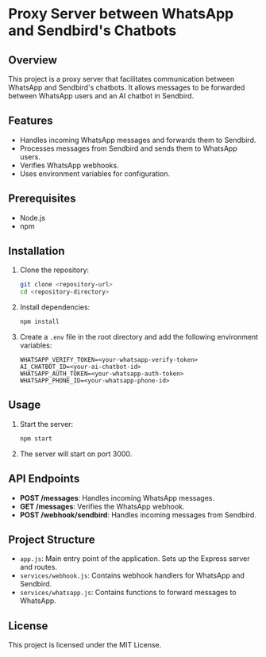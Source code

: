 

# Proxy Server between WhatsApp and Sendbird's Chatbots

## Overview

This project is a proxy server that facilitates communication between WhatsApp and Sendbird's chatbots. It allows messages to be forwarded between WhatsApp users and an AI chatbot in Sendbird.

## Features

- Handles incoming WhatsApp messages and forwards them to Sendbird.
- Processes messages from Sendbird and sends them to WhatsApp users.
- Verifies WhatsApp webhooks.
- Uses environment variables for configuration.

## Prerequisites

- Node.js
- npm

## Installation

1. Clone the repository:
   ```sh
   git clone <repository-url>
   cd <repository-directory>
   ```

2. Install dependencies:
   ```sh
   npm install
   ```

3. Create a `.env` file in the root directory and add the following environment variables:
   ```env
   WHATSAPP_VERIFY_TOKEN=<your-whatsapp-verify-token>
   AI_CHATBOT_ID=<your-ai-chatbot-id>
   WHATSAPP_AUTH_TOKEN=<your-whatsapp-auth-token>
   WHATSAPP_PHONE_ID=<your-whatsapp-phone-id>
   ```

## Usage

1. Start the server:
   ```sh
   npm start
   ```

2. The server will start on port 3000.

## API Endpoints

- **POST /messages**: Handles incoming WhatsApp messages.
- **GET /messages**: Verifies the WhatsApp webhook.
- **POST /webhook/sendbird**: Handles incoming messages from Sendbird.

## Project Structure

- `app.js`: Main entry point of the application. Sets up the Express server and routes.
- `services/webhook.js`: Contains webhook handlers for WhatsApp and Sendbird.
- `services/whatsapp.js`: Contains functions to forward messages to WhatsApp.

## License

This project is licensed under the MIT License.
